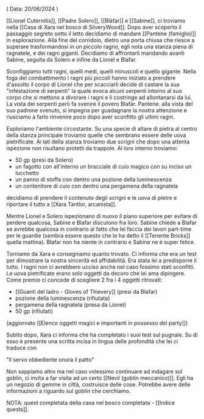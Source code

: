 ( Data: 20/06/2024 )

[[Lionel Cuternitis]], [[Padre Solero]], [[Blàfar]] e [[Sabine]], ci troviamo nella [[Casa di Xara nel bosco di SilveryWood]]. Dopo aver scoperto il passaggio segreto sotto il letto decidiamo di mandare [[Pantene (famiglio)]] in esplorazione.
Alla fine del corridoio, dietro una porta chiusa che riesce a superare trasformandosi in un piccolo ragno, egli nota una stanza piena di ragnatele, e dei ragni giganti.
Decidiamo di affrontarli mandando avanti Sabine, seguita da Solero e infine da Lionel e Blafar.

Sconfiggiamo tutti ragni, quelli medi, quelli minuscoli e quello gigante. Nella foga del combattimento i ragni più piccoli hanno iniziato a prendere d'assolto il corpo di Lionel che per scacciarli decide di castare la sua "infestazione di serpenti" la quale evoca alcuni serpenti intorno al suo corpo che si mettono a divorare i ragni e li costringe ad allontanarsi da lui. La vista dei serpenti però fa svenire il povero Blafàr.
Pantene. alla vista del suo padrone svenuto, si impegna per guadagnare la nostra attenzione e riusciamo a farlo rinvenire poco dopo aver sconfitto gli ultimi ragni.

Esploriamo l'ambiente circostante. Su una specie di altare di pietra al centro della stanza principale troviamo quelle che sembrano essere delle uova pietrificate. 
Ai lati della stanza troviamo due scrigni che dopo una attenta ispezione non risultano protetti da trappole.
Al loro interno troviamo:
- 50 gp (presi da Solero)
- un fagotto con all'interno un bracciale di cuio magico con su inciso un lucchetto
- un panno di stoffa con dentro una pozione della luminescenza
- un contenitore di cuio con dentro una pergamena della ragnatela

decidiamo di prendere il contenuto degli scrigni e le uova di pietre e riportare il tutto a [[Xara Tantlor, arcanista]].

Mentre Lionel e Solero ispezionano di nuovo il piano superiore per evitare di perdere qualcosa, Sabine e Blafar discutono fra loro.
Sabine chiede a Blafar se avrebbe qualcosa in contrario al fatto che lei faccia dei lavori part-time per le guardie (sembra essere questo che le ha detto il [[Tenente Bricks]] quella mattina).
Blafar non ha niente in contrario e Sabine ne è super felice.

Torniamo da Xara e consegniamo quanto trovato.
Ci informa che era un test per dimostrare la nostra sincerità ed affidabilità. Era stata lei a predisporre il tutto. I ragni non ci avrebbero ucciso anche nel caso fossimo stati sconfitti.
Le uova pietrificate erano solo oggetti da decoro che lei ama dipingere.
Come premio ci concede di scegliere 2 fra i 4 oggetti ritrovati:

- [[Guanti del ladro - Gloves of Thievery]] (presi da Blafar)
- pozione della luminescenza (rifiutata)
- pergamena della ragnatela (presa da Lionel)
- 50 gp (rifiutati)

(aggiornato [[Elenco oggetti magici e importanti in possesso del party]])

Subito dopo, Xara ci informa che ha completato i suoi test sul pugnale. Su di esso è presente una scritta incisa in lingua delle profondità che lei ci traduce con

"Il servo obbediente onora il patto"

Non sappiamo altro ma nel caso volessimo continuare ad indagare sul goblin, ci invita a far visita ad un certo [[Nevil (goblin meccanico)]]. Egli ha un negozio di gemme in città, costruisce delle cose. Potrebbe avere delle informazioni a riguardo sul goblin che cerchiamo.

NOTA: quest completata della casa nel bosco completata - [[Indice quests]].